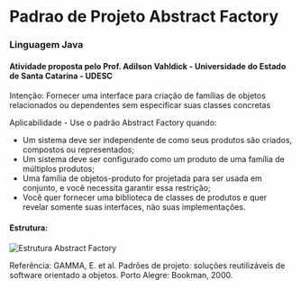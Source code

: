 # Padrao de Projeto Abstract Factory
### Linguagem Java 

#### Atividade proposta pelo Prof. Adilson Vahldick - Universidade do Estado de Santa Catarina - UDESC

Intenção: Fornecer uma interface para criação de famílias de objetos relacionados ou dependentes sem especificar suas classes concretas

Aplicabilidade - Use o padrão Abstract Factory quando:
- Um sistema deve ser independente de como seus produtos são criados, compostos ou representados;
- Um sistema deve ser configurado como um produto de uma família de múltiplos produtos;
- Uma família de objetos-produto for projetada para ser usada em conjunto, e você necessita garantir essa restrição;
- Você quer fornecer uma biblioteca de classes de produtos e quer revelar somente suas interfaces, não suas implementações.

#### Estrutura:

![Estrutura Abstract Factory]()

Referência:
GAMMA, E. et al. Padrões de projeto: soluções reutilizáveis de software orientado a objetos.
Porto Alegre: Bookman, 2000. 
